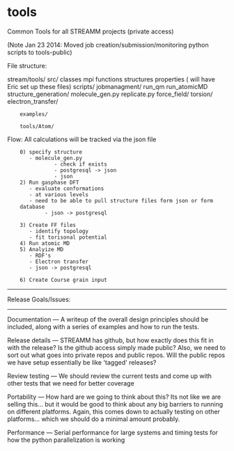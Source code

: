 tools
=====

Common Tools for all STREAMM projects (private access)

(Note Jan 23 2014: Moved job creation/submission/monitoring python scripts to tools-public)


File structure:

stream/tools/
        src/
                classes
                mpi
                functions
                structures 
                properties
                ( will have Eric set up these files)
        scripts/
                jobmanagment/
                        run_qm
                        run_atomicMD
                structure_generation/
                        molecule_gen.py
                        replicate.py
                force_field/
                        torsion/        
                electron_transfer/

                                
        examples/

        tools/Atom/

Flow:
        All calculations will be tracked via the json file

        0) specify structure
           - molecule_gen.py 
                   - check if exists 
                   - postgresql -> json
                   - json
        2) Run gasphase DFT
           - evaluate conformations 
           - at various levels
           - need to be able to pull structure files form json or form
        database
                - json -> postgresql

        3) Create FF files
           - identify topology
           - fit torisonal potential
        4) Run atomic MD
        5) Analyize MD
           - RDF's
           - Electron transfer
           - json -> postgresql

        6) Create Course grain input
                

************************
Release Goals/Issues:
************************

  Documentation — A writeup of the overall design principles should be included,
                  along with a series of examples and how to run the tests.

  Release details — STREAMM has github, but how exactly does this fit in with the release?
                    Is the github access simply made public? Also, we need to sort out what goes into private repos
                    and public repos. Will the public repos we have setup essentially be like 'tagged' releases?

  Review testing — We should review the current tests and come up with other tests that we need for better coverage

  Portability — How hard are we going to think about this? Its not like we are selling this… but it would be
                good to think about any big barriers to running on different platforms. Again, this comes down to
                actually testing on other platforms… which we should do a minimal amount probably.

  Performance — Serial performance for large systems and timing tests for how the python parallelization is working
